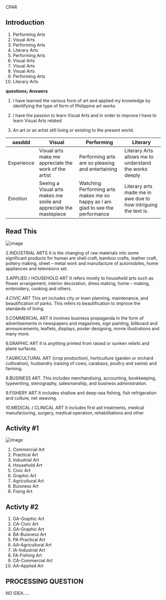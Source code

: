 CPAR
## Introduction
1. Performing Arts
2. Visual Arts
3. Performing Arts
4. Literary Arts
5. Performing Arts
6. Visual Arts
7. Visual Arts
8. Visual Arts
9. Performing Arts
10. Literary Arts

**questions; Answers**
1. I have learned the various form of art and applied my knowledge by identifying the type of form of Philippine art works
2. I have the passion to learn Visual Arts and in order to improve I have to learn Visual Arts related

1. An art or an artist still living or existing to the present world.

| aasddd | Visual | Performing | Literary |
| -- | -- | -- | -- |
|Experience|Visual arts make me appreciate the work of the artist|Performing arts are so pleasing and entertaining|Literary Arts allows me to understand the works deeply|
|Emotion|Seeing a Visual arts makes me smile and appreciate the mastepiece|Watching Performing arts makes me so happy as I am glad to see the performance|Literary arts made me in awe due to how intriguing the text is.|

##

## Read This
![image](https://user-images.githubusercontent.com/88429672/223658383-277a6efc-5bf8-4a90-9bf5-bb8fedc4005c.png)

2.<span color="yellow">INDUSTRIAL ARTS</span> It is the changing of raw materials  into some significant products for human are shell craft, bamboo crafts, leather craft, pottery making, sheet – metal work and manufacture of automobiles, home appliances and televisions set.  

3.<span color="yellow">APPLIED / HOUSEHOLD ART</span> It refers mostly to household arts such as flower arrangement, interior decoration, dress making, home – making, embroidery, cooking and others.  

4.<span color="yellow">CIVIC ART</span> This art includes city or town planning, maintenance, and beautification of parks. This refers to beautification to improve the standards of living.  

5.<span color="yellow">COMMERCIAL ART</span> It involves business propaganda in the form of advertisements in newspapers and magazines, sign painting, billboard and announcements, leaflets, displays, poster designing, movie illustrations and many more.  

6.<span color="yellow">GRAPHIC ART</span> It is anything printed from raised or sunken reliefs and plane surfaces.  

7.<span color="yellow">AGRICULTURAL ART</span> (crop production), horticulture (garden or orchard cultivation), husbandry (raising of cows, carabaos, poultry and swine) and farming.  

8.<span color="yellow">BUSINESS ART.</span> This includes merchandising, accounting, bookkeeping, typewriting, stenography, salesmanship, and business administration.   

9.<span color="yellow">FISHERY ART</span> It includes shallow and deep-sea fishing, fish refrigeration and culture, net weaving.   

10.<span color="yellow">MEDICAL / CLINICAL ART</span> It includes first aid treatments, medical manufacturing, surgery, medical operation, rehabilitations and other  


##

## Activity #1
![image](https://user-images.githubusercontent.com/88429672/224522653-8e40cd27-d728-4d0b-bd57-1892f61c2bbb.png)

1. Commercial Art
2. Practical Art
3. Industrial Art
4. Household Art
5. Civic Art
6. Graphic Art
7. Agricultural Art
8. Buisness Art
9. Fising Art
##

## Activty #2
1. GA-Graphic Art
2. CA-Civic Art
3. GA-Graphic Art
4. BA-Buisness Art
5. PA-Practical Art
6. AA-Agricultural Art
7. IA-Industrial Art
8. FA-Fishing Art
9. CA-Commercial Art
10. AA-Applied Art  

##

## PROCESSING QUESTION
NO IDEA.....
##

